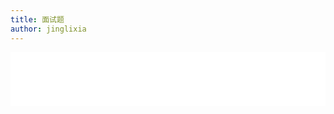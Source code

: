 ```yaml
---
title: 面试题
author: jinglixia
---
```


<iframe frameborder="no" border="0" marginwidth="0" marginheight="0" width="100%" height=86 src="//music.163.com/outchain/player?type=2&id=2015541572&auto=1&muted=muted&height=66"></iframe>